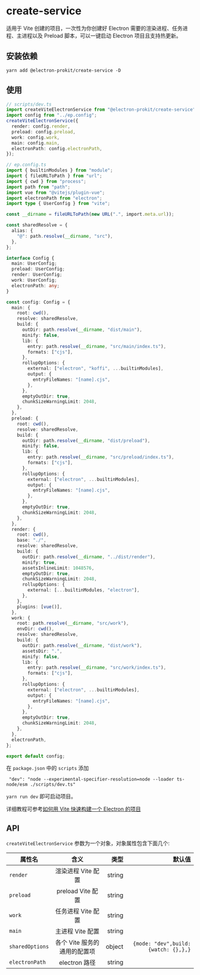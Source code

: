 # create-service

适用于 Vite 创建的项目，一次性为你创建好 Electron 需要的渲染进程、任务进程、主进程以及 Preload 脚本，可以一键启动 Electron 项目且支持热更新。

## 安装依赖

`yarn add @electron-prokit/create-service -D`

## 使用

```ts
// scripts/dev.ts
import createViteElectronService from "@electron-prokit/create-service";
import config from "../ep.config";
createViteElectronService({
  render: config.render,
  preload: config.preload,
  work: config.work,
  main: config.main,
  electronPath: config.electronPath,
});
```

```ts
// ep.config.ts
import { builtinModules } from "module";
import { fileURLToPath } from "url";
import { cwd } from "process";
import path from "path";
import vue from "@vitejs/plugin-vue";
import electronPath from "electron";
import type { UserConfig } from "vite";

const __dirname = fileURLToPath(new URL(".", import.meta.url));

const sharedResolve = {
  alias: {
    "@": path.resolve(__dirname, "src"),
  },
};

interface Config {
  main: UserConfig;
  preload: UserConfig;
  render: UserConfig;
  work: UserConfig;
  electronPath: any;
}

const config: Config = {
  main: {
    root: cwd(),
    resolve: sharedResolve,
    build: {
      outDir: path.resolve(__dirname, "dist/main"),
      minify: false,
      lib: {
        entry: path.resolve(__dirname, "src/main/index.ts"),
        formats: ["cjs"],
      },
      rollupOptions: {
        external: ["electron", "koffi", ...builtinModules],
        output: {
          entryFileNames: "[name].cjs",
        },
      },
      emptyOutDir: true,
      chunkSizeWarningLimit: 2048,
    },
  },
  preload: {
    root: cwd(),
    resolve: sharedResolve,
    build: {
      outDir: path.resolve(__dirname, "dist/preload"),
      minify: false,
      lib: {
        entry: path.resolve(__dirname, "src/preload/index.ts"),
        formats: ["cjs"],
      },
      rollupOptions: {
        external: ["electron", ...builtinModules],
        output: {
          entryFileNames: "[name].cjs",
        },
      },
      emptyOutDir: true,
      chunkSizeWarningLimit: 2048,
    },
  },
  render: {
    root: cwd(),
    base: "./",
    resolve: sharedResolve,
    build: {
      outDir: path.resolve(__dirname, "../dist/render"),
      minify: true,
      assetsInlineLimit: 1048576,
      emptyOutDir: true,
      chunkSizeWarningLimit: 2048,
      rollupOptions: {
        external: [...builtinModules, "electron"],
      },
    },
    plugins: [vue()],
  },
  work: {
    root: path.resolve(__dirname, "src/work"),
    envDir: cwd(),
    resolve: sharedResolve,
    build: {
      outDir: path.resolve(__dirname, "dist/work"),
      assetsDir: ".",
      minify: false,
      lib: {
        entry: path.resolve(__dirname, "src/work/index.ts"),
        formats: ["cjs"],
      },
      rollupOptions: {
        external: ["electron", ...builtinModules],
        output: {
          entryFileNames: "[name].cjs",
        },
      },
      emptyOutDir: true,
      chunkSizeWarningLimit: 2048,
    },
  },
  electronPath,
};

export default config;
```

在 `package.json` 中的 `scripts` 添加
```
 "dev": "node --experimental-specifier-resolution=node --loader ts-node/esm ./scripts/dev.ts"
```

`yarn run dev` 即可启动项目。

详细教程可参考[如何用 Vite 快速构建一个 Electron 的项目](/zh/tutorials/create-vite-electron-service)

## API

`createViteElectronService` 参数为一个对象，对象属性包含下面几个:

| 属性名          |             含义             |   类型 |                              默认值 |
| --------------- | :--------------------------: | -----: | ----------------------------------: |
| `render`        |      渲染进程 Vite 配置      | string |                                     |
| `preload`       |      preload Vite 配置       | string |                                     |
| `work`          |      任务进程 Vite 配置      | string |                                     |
| `main`          |       主进程 Vite 配置       | string |                                     |
| `sharedOptions` | 各个 Vite 服务的通用的配置项 | object | `{mode: "dev",build:{watch: {},},}` |
| `electronPath`  |        electron 路径         | string |                                     |
